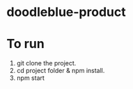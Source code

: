 # doodleblue-product
# To run 
 1. git clone the project.
 2. cd project folder & npm install.
 3. npm start
